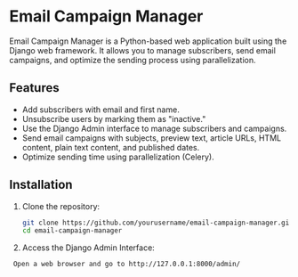# Email Campaign Manager

Email Campaign Manager is a Python-based web application built using the Django web framework. It allows you to manage subscribers, send email campaigns, and optimize the sending process using parallelization.

## Features

- Add subscribers with email and first name.
- Unsubscribe users by marking them as "inactive."
- Use the Django Admin interface to manage subscribers and campaigns.
- Send email campaigns with subjects, preview text, article URLs, HTML content, plain text content, and published dates.
- Optimize sending time using parallelization (Celery).

## Installation

1. Clone the repository:

   ```bash
   git clone https://github.com/yourusername/email-campaign-manager.git
   cd email-campaign-manager

2. Access the Django Admin Interface:

  ```bash
   Open a web browser and go to http://127.0.0.1:8000/admin/

